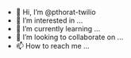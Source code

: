 - 👋 Hi, I’m @pthorat-twilio
- 👀 I’m interested in ...
- 🌱 I’m currently learning ...
- 💞️ I’m looking to collaborate on ...
- 📫 How to reach me ...

<!---
pthorat-twilio/pthorat-twilio is a ✨ special ✨ repository because its `README.md` (this file) appears on your GitHub profile.
You can click the Preview link to take a look at your changes.
--->
